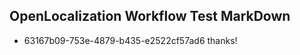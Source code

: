 ## OpenLocalization Workflow Test MarkDown
* 63167b09-753e-4879-b435-e2522cf57ad6 thanks!

<!--HONumber=Jul16_HO4-->


